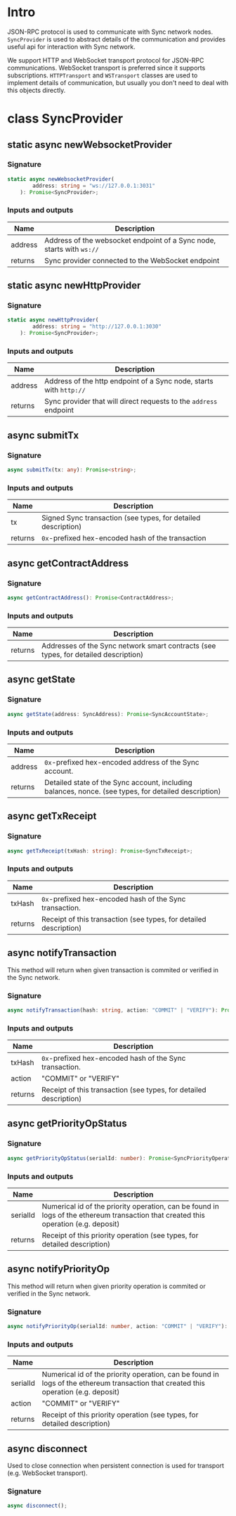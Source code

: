 # Intro 

JSON-RPC protocol is used to communicate with Sync network nodes.
`SyncProvider` is used to abstract details of the communication and provides useful api for interaction with Sync network.

We support HTTP and WebSocket transport protocol for JSON-RPC communications. WebSocket transport is preferred since it supports subscriptions.
`HTTPTransport` and `WSTransport` classes are used to implement details of communication, but usually you don't need to deal with this 
objects directly.

# class SyncProvider

## static async newWebsocketProvider

### Signature

```typescript
static async newWebsocketProvider(
        address: string = "ws://127.0.0.1:3031"
    ): Promise<SyncProvider>;
```

### Inputs and outputs

| Name | Description | 
| -- | -- |
| address | Address of the websocket endpoint of a Sync node, starts with `ws://` |
| returns | Sync provider connected to the WebSocket endpoint |

## static async newHttpProvider

### Signature

```typescript
static async newHttpProvider(
        address: string = "http://127.0.0.1:3030"
    ): Promise<SyncProvider>;
```

### Inputs and outputs

| Name | Description | 
| -- | -- |
| address | Address of the http endpoint of a Sync node, starts with `http://` |
| returns | Sync provider that will direct requests to the `address` endpoint |


## async submitTx

### Signature

```typescript
async submitTx(tx: any): Promise<string>;
```

### Inputs and outputs

| Name | Description | 
| -- | -- |
| tx | Signed Sync transaction (see types, for detailed description) |
| returns | `0x`-prefixed hex-encoded hash of the transaction |

## async getContractAddress

### Signature

```typescript
async getContractAddress(): Promise<ContractAddress>;
```

### Inputs and outputs

| Name | Description | 
| -- | -- |
| returns | Addresses of the Sync network smart contracts (see types, for detailed description) |

## async getState

### Signature

```typescript
async getState(address: SyncAddress): Promise<SyncAccountState>;
```

### Inputs and outputs

| Name | Description | 
| -- | -- |
| address | `0x`-prefixed hex-encoded address of the Sync account. |
| returns | Detailed state of the Sync account, including balances, nonce. (see types, for detailed description) |

## async getTxReceipt

### Signature

```typescript
async getTxReceipt(txHash: string): Promise<SyncTxReceipt>;
```

### Inputs and outputs

| Name | Description | 
| -- | -- |
| txHash | `0x`-prefixed hex-encoded hash of the Sync transaction. |
| returns | Receipt of this transaction (see types, for detailed description) |

## async notifyTransaction

This method will return when given transaction is commited or verified in the Sync network.

### Signature

```typescript
async notifyTransaction(hash: string, action: "COMMIT" | "VERIFY"): Promise<SyncTxReceipt> ;
```

### Inputs and outputs

| Name | Description | 
| -- | -- |
| txHash | `0x`-prefixed hex-encoded hash of the Sync transaction. |
| action | "COMMIT" or "VERIFY" |
| returns | Receipt of this transaction (see types, for detailed description) |

## async getPriorityOpStatus

### Signature

```typescript
async getPriorityOpStatus(serialId: number): Promise<SyncPriorityOperationReceipt>;
```

### Inputs and outputs

| Name | Description | 
| -- | -- |
| serialId | Numerical id of the priority operation, can be found in logs of the ethereum transaction that created this operation (e.g. deposit) |
| returns | Receipt of this priority operation (see types, for detailed description) |

## async notifyPriorityOp

This method will return when given priority operation is commited or verified in the Sync network.

### Signature

```typescript
async notifyPriorityOp(serialId: number, action: "COMMIT" | "VERIFY"): Promise<SyncPriorityOperationReceipt>;
```

### Inputs and outputs

| Name | Description | 
| -- | -- |
| serialId | Numerical id of the priority operation, can be found in logs of the ethereum transaction that created this operation (e.g. deposit) |
| action | "COMMIT" or "VERIFY" |
| returns | Receipt of this priority operation (see types, for detailed description) |

## async disconnect

Used to close connection when persistent connection is used for transport (e.g. WebSocket transport).

### Signature

```typescript
async disconnect();
```
